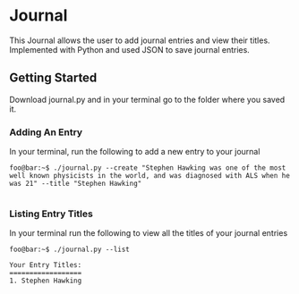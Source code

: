 # Journal

This Journal allows the user to add journal entries and view their titles. Implemented with Python and used JSON to save journal entries.

## Getting Started
Download journal.py and in your terminal go to the folder where you saved it.

### Adding An Entry
In your terminal, run the following to add a new entry to your journal
```console
foo@bar:~$ ./journal.py --create "Stephen Hawking was one of the most well known physicists in the world, and was diagnosed with ALS when he was 21" --title "Stephen Hawking"


```

### Listing Entry Titles

In your terminal run the following to view all the titles of your journal entries
```console
foo@bar:~$ ./journal.py --list

Your Entry Titles:
==================
1. Stephen Hawking

```
